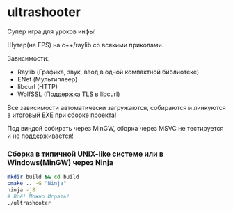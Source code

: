 # ultrashooter
Супер игра для уроков инфы!

Шутер(не FPS) на c++/raylib со всякими приколами.

Зависимости:
- Raylib (Графика, звук, ввод в одной компактной библиотеке)
- ENet (Мультиплеер)
- libcurl (HTTP)
- WolfSSL (Поддержка TLS в libcurl)

Все зависимости автоматически загружаются, собираются и линкуются в итоговый EXE при сборке проекта!

Под виндой собирать через MinGW, сборка через MSVC не тестируется и не поддерживается!

### Сборка в типичной UNIX-like системе или в Windows(MinGW) через Ninja
```bash
mkdir build && cd build
cmake .. -G "Ninja"
ninja -j8
# Всё! Можно Играть!
./ultrashooter
```